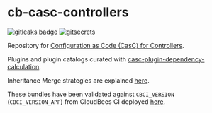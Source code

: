 # cb-casc-controllers

[![gitleaks badge](https://img.shields.io/badge/protected%20by-gitleaks-blue)](https://github.com/zricethezav/gitleaks#pre-commit) [![gitsecrets](https://img.shields.io/badge/protected%20by-gitsecrets-blue)](https://github.com/awslabs/git-secrets)

Repository for [Configuration as Code (CasC) for Controllers](https://docs.cloudbees.com/docs/cloudbees-ci/latest/casc-controller/).

Plugins and plugin catalogs curated with [casc-plugin-dependency-calculation](https://github.com/kyounger/casc-plugin-dependency-calculation).

Inheritance Merge strategies are explained [here](https://docs.cloudbees.com/docs/cloudbees-ci/latest/casc-controller/advanced#_configuring_bundle_inheritance_with_casc).

These bundles have been validated against `CBCI_VERSION` (`CBCI_VERSION_APP`) from CloudBees CI deployed [here](https://github.com/carlosrodlop/K8s-lib/blob/main/bash/make/cb-ci/Makefile).
